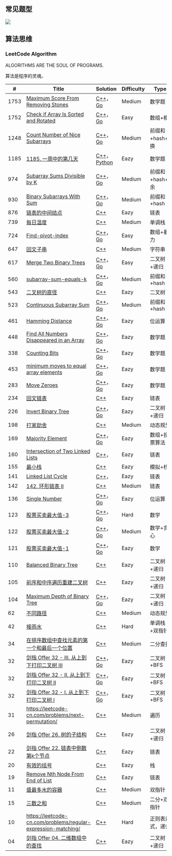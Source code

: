 ## 常见题型

![](https://cdn.jsdelivr.net/gh/rongweihe/ImageHost01/images/%E5%88%B7%E9%A2%98%E5%B8%B8%E8%A7%81%E9%A2%98%E5%9E%8B.png)

## 算法思维

### LeetCode Algorithm

ALGORITHMS ARE THE SOUL OF PROGRAMS.

算法是程序的灵魂。

| #    | Title                                                        | Solution                                                     | Difficulty | Types            |
| ---- | ------------------------------------------------------------ | ------------------------------------------------------------ | ---------- | ---------------- |
| 1753 | [Maximum Score From Removing Stones](https://leetcode-cn.com/problems/maximum-score-from-removing-stones/) | [C++](https://github.com/rongweihe/LeetCode/blob/master/algorithms/cpp/1753_Maximum_Score_From_Removing_Stones.md)，[Go](https://github.com/rongweihe/LeetCode/blob/master/algorithms/golang/1248-count-num-of-nice-subarrays.md) | Medium     | 数学题           |
| 1752 | [Check if Array Is Sorted and Rotated](https://leetcode-cn.com/problems/check-if-array-is-sorted-and-rotated/) | [C++](https://github.com/rongweihe/LeetCode/blob/master/algorithms/cpp/1752-check-array-if-sorted-or-rotated.md)，[Go](https://github.com/rongweihe/LeetCode/blob/master/algorithms/golang/1248-count-num-of-nice-subarrays.md) | Easy       | 数组+模          |
| 1248 | [Count Number of Nice Subarrays](https://leetcode-cn.com/problems/count-number-of-nice-subarrays/) | [C++](https://github.com/rongweihe/LeetCode/blob/master/algorithms/cpp/1248-count-num-of-nice-subarrays.md)，[Go](https://github.com/rongweihe/LeetCode/blob/master/algorithms/golang/1248-count-num-of-nice-subarrays.md) | Medium     | 前缀和+hash+替换 |
| 1185 | [1185. 一周中的第几天](https://leetcode-cn.com/problems/day-of-the-week/) | [C++](https://github.com/rongweihe/LeetCode/blob/master/algorithms/cpp/1185-%E4%B8%80%E5%91%A8%E4%B8%AD%E7%9A%84%E7%AC%AC%E5%87%A0%E5%A4%A9.md)，[Python]() | Eazy       | 数学题           |
| 974  | [Subarray Sums Divisible by K](https://leetcode-cn.com/problems/subarray-sums-divisible-by-k/) | [C++](https://github.com/rongweihe/LeetCode/blob/master/algorithms/cpp/974-Subarray-Sums-Divisible-By-K.md)，[Go](https://github.com/rongweihe/LeetCode/blob/master/algorithms/golang/974-Subarray-Sum-Div-By-K.md) | Medium     | 前缀和+hash+同余 |
| 930  | [Binary Subarrays With Sum](https://leetcode-cn.com/problems/binary-subarrays-with-sum/) | [C++](https://github.com/rongweihe/LeetCode/blob/master/algorithms/cpp/930-Binary-Subarrays-With-Sum.md)，[Go](https://github.com/rongweihe/LeetCode/blob/master/algorithms/golang/930-Binary-Subarrays-With-Sum.md) | Medium     | 前缀和+hash      |
| 876  | [ 链表的中间结点](https://leetcode-cn.com/problems/middle-of-the-linked-list/) | [C++](https://github.com/rongweihe/LeetCode/blob/master/algorithms/cpp/876-%E9%93%BE%E8%A1%A8%E4%B8%AD%E9%97%B4%E8%8A%82%E7%82%B9.md) | Eazy       | 链表             |
| 739  | [每日温度](https://leetcode-cn.com/problems/daily-temperatures/) | [C++](https://github.com/rongweihe/LeetCode/blob/master/algorithms/cpp/0739-%E6%AF%8F%E6%97%A5%E6%B8%A9%E5%BA%A6.md) | Medium     | 单调栈           |
| 724  | [Find-pivot-index](https://leetcode-cn.com/problems/find-pivot-index/) | [C++](https://github.com/rongweihe/LeetCode/blob/master/algorithms/cpp/724-find-pivot-index.md)，[Go](https://github.com/rongweihe/LeetCode/blob/master/algorithms/golang/724-find-pivot-index.md) | Easy       | 数组+暴力        |
| 647  | [回文子串](https://leetcode-cn.com/problems/palindromic-substrings/) | [C++]()                                                      | Medium     | 字符串           |
| 617  | [Merge Two Binary Trees](https://leetcode-cn.com/problems/merge-two-binary-trees/) | [C++](https://github.com/rongweihe/LeetCode/blob/master/algorithms/cpp/0617-mergeTree.md)，[Go](https://github.com/rongweihe/LeetCode/blob/master/algorithms/golang/724-find-pivot-index.md) | Easy       | 二叉树+递归      |
| 560  | [subarray-sum-equals-k](https://leetcode-cn.com/problems/subarray-sum-equals-k/) | [C++](https://github.com/rongweihe/LeetCode/blob/master/algorithms/cpp/560-subarray-sum-equals-k.md)，[Go](https://github.com/rongweihe/LeetCode/blob/master/algorithms/golang/560-subarray-sum-equals-k.md) | Medium     | 前缀和+hash      |
| 543  | [二叉树的直径](https://leetcode-cn.com/problems/diameter-of-binary-tree/) | [C++](https://github.com/rongweihe/LeetCode/blob/master/algorithms/cpp/543-%E4%BA%8C%E5%8F%89%E6%A0%91%E7%9A%84%E7%9B%B4%E5%BE%84.md) | Eazy       | 二叉树           |
| 523  | [Continuous Subarray Sum](https://leetcode-cn.com/problems/continuous-subarray-sum/) | [C++](https://github.com/rongweihe/LeetCode/blob/master/algorithms/cpp/523-Continuous-Subarray-Sum.md)，[Go](https://github.com/rongweihe/LeetCode/blob/master/algorithms/golang/523-continuous-subarry-sum.md) | Medium     | 前缀和+hash      |
| 461  | [Hamming Distance](https://leetcode-cn.com/problems/hamming-distance/) | [C++](https://github.com/rongweihe/LeetCode/blob/master/algorithms/cpp/461-Hamming-Distance.md)，[Go](https://github.com/rongweihe/LeetCode/blob/master/algorithms/golang/461-Hamming-Distance.md) | Eazy       | 位运算           |
| 448  | [Find All Numbers Disappeared in an Array](https://leetcode-cn.com/problems/find-all-numbers-disappeared-in-an-array/) | [C++](https://github.com/rongweihe/LeetCode/blob/master/algorithms/cpp/448-%E6%95%B0%E7%BB%84%E4%B8%AD%E6%B6%88%E5%A4%B1%E7%9A%84%E6%95%B0.md)，[Go](https://github.com/rongweihe/LeetCode/blob/master/algorithms/golang/461-Hamming-Distance.md) | Eazy       | 数学题           |
| 338  | [Counting Bits](https://leetcode-cn.com/problems/counting-bits/) | [C++](https://github.com/rongweihe/LeetCode/blob/master/algorithms/cpp/338-%E6%AF%94%E7%89%B9%E4%BD%8D%E8%AE%A1%E6%95%B0.md)，[Go](https://github.com/rongweihe/LeetCode/blob/master/algorithms/golang/461-Hamming-Distance.md) | Eazy       | 数学题           |
| 453  | [minimum moves to equal array elements](https://leetcode-cn.com/problems/minimum-moves-to-equal-array-elements/) | [C++](https://github.com/rongweihe/LeetCode/blob/master/algorithms/cpp/454_minimum_moves_to_equal_array_elements.md)，[Go]() | Eazy       | 数学题           |
| 283  | [Move Zeroes](https://leetcode-cn.com/problems/move-zeroes/) | [C++](https://github.com/rongweihe/LeetCode/blob/master/algorithms/cpp/283-%E7%A7%BB%E5%8A%A8%E9%9B%B6.md)，[Go]() | Eazy       | 数学题           |
| 234  | [回文链表](https://leetcode-cn.com/problems/palindrome-linked-list/) | [C++](https://github.com/rongweihe/LeetCode/blob/master/algorithms/cpp/0234-%E5%9B%9E%E6%96%87%E9%93%BE%E8%A1%A8.md) | Eazy       | 链表             |
| 226  | [Invert Binary Tree](https://leetcode-cn.com/problems/invert-binary-tree/) | [C++](https://github.com/rongweihe/LeetCode/blob/master/algorithms/cpp/226-invert_binary_tree.md)，[Go](https://github.com/rongweihe/LeetCode/blob/master/algorithms/golang/226_invert_binary_tree.md) | Eazy       | 二叉树+递归      |
| 198  | [打家劫舍](https://leetcode-cn.com/problems/house-robber/)   | [C++]()                                                      | Medium     | 动态规划         |
| 169  | [ Majority Element](https://leetcode-cn.com/problems/majority-element/) | [C++](https://github.com/rongweihe/LeetCode/blob/master/algorithms/cpp/169-majority-element.md)，[Go](https://github.com/rongweihe/LeetCode/blob/master/algorithms/golang/169-majority-element.md) | Eazy       | 数组+投票算法    |
| 160  | [Intersection of Two Linked Lists](https://leetcode-cn.com/problems/intersection-of-two-linked-lists/) | [C++](https://github.com/rongweihe/LeetCode/blob/master/algorithms/cpp/150%E7%9B%B8%E4%BA%A4%E8%8A%82%E7%82%B9.md)， | Eazy       | 链表             |
| 155  | [最小栈](https://leetcode-cn.com/problems/min-stack/)        | [C++](https://github.com/rongweihe/LeetCode/blob/master/algorithms/cpp/0155-%E6%9C%80%E5%B0%8F%E6%A0%88.md) | Eazy       | 模拟+栈          |
| 141  | [Linked List Cycle](https://leetcode-cn.com/problems/linked-list-cycle/) | [C++](https://github.com/rongweihe/LeetCode/blob/master/algorithms/cpp/141%E5%88%A4%E6%96%AD%E7%8E%AF%E5%BD%A2%E9%93%BE%E8%A1%A8.md)， | Eazy       | 链表             |
| 142  | [142. 环形链表 II](https://leetcode-cn.com/problems/linked-list-cycle-ii/) | [C++](https://github.com/rongweihe/LeetCode/blob/master/algorithms/cpp/142-%E5%88%A4%E6%96%AD%E7%8E%AF%E5%BD%A2%E9%93%BE%E8%A1%A8%E7%9A%84%E5%BC%80%E5%A7%8B%E8%8A%82%E7%82%B9.md) | Medium     | 链表             |
| 136  | [Single Number](https://leetcode-cn.com/problems/single-number/) | [C++](https://github.com/rongweihe/LeetCode/blob/master/algorithms/cpp/136-Single-Number.md)，[Go](https://github.com/rongweihe/LeetCode/blob/master/algorithms/golang/136-Single-Number.md) | Eazy       | 位运算           |
| 123  | [股票买卖最大值-3](https://leetcode-cn.com/problems/best-time-to-buy-and-sell-stock-iii/) | [C++](https://github.com/rongweihe/LeetCode/blob/master/algorithms/cpp/123-%E4%B9%B0%E5%8D%96%E8%82%A1%E7%A5%A8-3.md)，[Go](https://github.com/rongweihe/LeetCode/blob/master/algorithms/golang/136-Single-Number.md) | Hard       | 数学             |
| 122  | [股票买卖最大值-2](https://leetcode-cn.com/problems/best-time-to-buy-and-sell-stock-ii/) | [C++](https://github.com/rongweihe/LeetCode/blob/master/algorithms/cpp/122-%E4%B9%B0%E5%8D%96%E8%82%A1%E7%A5%A8-2.md)，[Go](https://github.com/rongweihe/LeetCode/blob/master/algorithms/golang/136-Single-Number.md) | Medium     | 数学+贪心        |
| 121  | [股票买卖最大值-1](https://leetcode-cn.com/problems/best-time-to-buy-and-sell-stock-i/) | [C++](https://github.com/rongweihe/LeetCode/blob/master/algorithms/cpp/121-%E8%82%A1%E7%A5%A8%E4%B9%B0%E5%8D%96%E6%9C%80%E5%A4%A7%E5%80%BC-1.md)，[Go](https://github.com/rongweihe/LeetCode/blob/master/algorithms/golang/136-Single-Number.md) | Eazy       | 数学             |
| 110  | [Balanced Binary Tree](https://leetcode-cn.com/problems/balanced-binary-tree/) | [C++](https://github.com/rongweihe/LeetCode/blob/master/algorithms/cpp/110_balanced_binary_tree.md) | Eazy       | 二叉树+递归      |
| 105  | [前序和中序遍历重建二叉树](https://leetcode-cn.com/problems/construct-binary-tree-from-preorder-and-inorder-traversal/) | [C++](https://github.com/rongweihe/LeetCode/blob/master/algorithms/cpp/105_Construct_Binary_Tree_From_Preorder_And_Inorder_Traversel.md) | Eazy       | 二叉树+递归      |
| 104  | [Maximum Depth of Binary Tree](https://leetcode-cn.com/problems/maximum-depth-of-binary-tree/) | [C++](https://github.com/rongweihe/LeetCode/tree/master/algorithms/cpp/002-104.Maximum-Depth-of-Binary-Tree)，[Go](https://github.com/rongweihe/LeetCode/blob/master/algorithms/golang/104-Maximum_depth_of_binary_tree.md) | Eazy       | 二叉树+递归      |
| 62   | [不同路径](https://leetcode-cn.com/problems/unique-paths/)   | [C++]()                                                      | Medium     | 动态规划         |
| 42   | [接雨水](https://leetcode-cn.com/problems/trapping-rain-water/) | [C++](https://github.com/rongweihe/LeetCode/blob/master/algorithms/cpp/0042-%E6%8E%A5%E9%9B%A8%E6%B0%B4.md) | Hard       | 单调栈+双指针    |
| 34   | [在排序数组中查找元素的第一个和最后一个位置](https://leetcode-cn.com/problems/find-first-and-last-position-of-element-in-sorted-array/) | [C++](https://github.com/rongweihe/LeetCode/blob/master/algorithms/cpp/0034-%E6%8E%92%E5%BA%8F%E6%95%B0%E7%BB%84%E4%B8%AD%E6%9F%A5%E6%89%BE%E5%85%83%E7%B4%A0%E7%9A%84%E7%AC%AC%E4%B8%80%E4%B8%AA%E4%BD%8D%E7%BD%AE%E5%92%8C%E6%9C%80%E5%90%8E%E4%BD%8D%E7%BD%AE.md) | Medium     | 二分查找         |
| 32   | [剑指 Offer 32 - III. 从上到下打印二叉树 III](https://leetcode-cn.com/problems/cong-shang-dao-xia-da-yin-er-cha-shu-iii-lcof/) | [C++](https://github.com/rongweihe/LeetCode/blob/master/algorithms/cpp/%E5%89%91%E6%8C%87offer32-3%E4%BB%8E%E4%B8%8A%E5%88%B0%E4%B8%8B%E6%89%93%E5%8D%B0%E4%BA%8C%E5%8F%89%E6%A0%91.md)，[Go](https://github.com/rongweihe/LeetCode/blob/master/algorithms/golang/%E5%89%91%E6%8C%87offer32-III%E4%BB%8E%E4%B8%8A%E5%88%B0%E4%B8%8B%E6%89%93%E5%8D%B0%E4%BA%8C%E5%8F%89%E6%A0%91.md) | Eazy       | 二叉树+BFS       |
| 32   | [剑指 Offer 32 - II. 从上到下打印二叉树 II](https://leetcode-cn.com/problems/cong-shang-dao-xia-da-yin-er-cha-shu-ii-lcof/) | [C++](https://github.com/rongweihe/LeetCode/blob/master/algorithms/cpp/%E5%89%91%E6%8C%87offer32-2%E4%BB%8E%E4%B8%8A%E5%88%B0%E4%B8%8B%E6%89%93%E5%8D%B0%E4%BA%8C%E5%8F%89%E6%A0%91.md)，[Go](https://github.com/rongweihe/LeetCode/blob/master/algorithms/golang/%E5%89%91%E6%8C%87offer32-2%E4%BB%8E%E4%B8%8A%E5%88%B0%E4%B8%8B%E6%89%93%E5%8D%B0%E4%BA%8C%E5%8F%89%E6%A0%91.md) | Eazy       | 二叉树+BFS       |
| 32   | [剑指 Offer 32 - I. 从上到下打印二叉树 I](https://leetcode-cn.com/problems/cong-shang-dao-xia-da-yin-er-cha-shu-i-lcof/) | [C++](https://github.com/rongweihe/LeetCode/blob/master/algorithms/cpp/%E5%89%91%E6%8C%87offer32-1%E4%BB%8E%E4%B8%8A%E5%88%B0%E4%B8%8B%E6%89%93%E5%8D%B0%E4%BA%8C%E5%8F%89%E6%A0%91.md)，[Go](https://github.com/rongweihe/LeetCode/blob/master/algorithms/golang/%E5%89%91%E6%8C%87offer32-1%E4%BB%8E%E4%B8%8A%E5%88%B0%E4%B8%8B%E6%89%93%E5%8D%B0%E4%BA%8C%E5%8F%89%E6%A0%91.md.md) | Eazy       | 二叉树+BFS       |
| 31   | https://leetcode-cn.com/problems/next-permutation/           | [C++]()                                                      | Medium     | 遍历             |
| 26   | [剑指 Offer 26. 树的子结构](https://leetcode-cn.com/problems/shu-de-zi-jie-gou-lcof/) | [C++](https://github.com/rongweihe/LeetCode/blob/master/algorithms/cpp/026_Subtree_Check.md) | Eazy       | 二叉树+递归      |
| 22   | [剑指 Offer 22. 链表中倒数第k个节点](https://leetcode-cn.com/problems/lian-biao-zhong-dao-shu-di-kge-jie-dian-lcof/) | [C++](https://github.com/rongweihe/LeetCode/blob/master/algorithms/cpp/%E5%89%91%E6%8C%87offer-22-%E8%BF%94%E5%9B%9E%E9%93%BE%E8%A1%A8%E5%80%92%E6%95%B0%E7%AC%ACk%E8%8A%82%E7%82%B9.md) | Eazy       | 链表             |
| 20   | [有效的括号](https://leetcode-cn.com/problems/valid-parentheses/) | [C++]()                                                      | Eazy       | 栈               |
| 19   | [Remove Nth Node From End of List](https://leetcode-cn.com/problems/remove-nth-node-from-end-of-list/) | [C++](https://github.com/rongweihe/LeetCode/blob/master/algorithms/cpp/19%E5%88%A0%E9%99%A4%E9%93%BE%E8%A1%A8%E7%9A%84%E5%80%92%E6%95%B0%E7%AC%ACN%E4%B8%AA%E8%8A%82%E7%82%B9.md) | Eazy       | 链表             |
| 11   | [盛最多水的容器](https://leetcode-cn.com/problems/container-with-most-water/) | [C++](https://github.com/rongweihe/LeetCode/blob/master/algorithms/cpp/0011-%E7%9B%9B%E6%B0%B4%E6%9C%80%E5%A4%9A%E7%9A%84%E5%AE%B9%E5%99%A8.md) | Medium     | 双指针           |
| 15   | [三数之和](https://leetcode-cn.com/problems/3sum/)           | [C++]()                                                      | Medium     | 二分+双指针      |
| 10   | https://leetcode-cn.com/problems/regular-expression-matching/ | [C++]()                                                      | Hard       | 正则表达式，递归 |
| 04   | [剑指 Offer 04. 二维数组中的查找](https://leetcode-cn.com/problems/shu-de-zi-jie-gou-lcof/) | [C++](https://github.com/rongweihe/LeetCode/blob/master/algorithms/cpp/026_Subtree_Check.md) | Eazy       | 二叉树+递归      |

